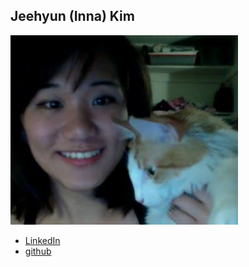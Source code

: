 Jeehyun (Inna) Kim
------------------

![](photos/jeehyun-kim.png)

* [LinkedIn](https://www.linkedin.com/in/kimjeehyun)
* [github](https://www.github.com/inna-)
